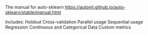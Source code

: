 The manual for auto-sklearn 
https://automl.github.io/auto-sklearn/stable/manual.html

Includes: 
Holdout
Cross-validation
Parallel usage 
Sequential usage
Regression
Continuous and Categorical Data 
Custom metrics 
